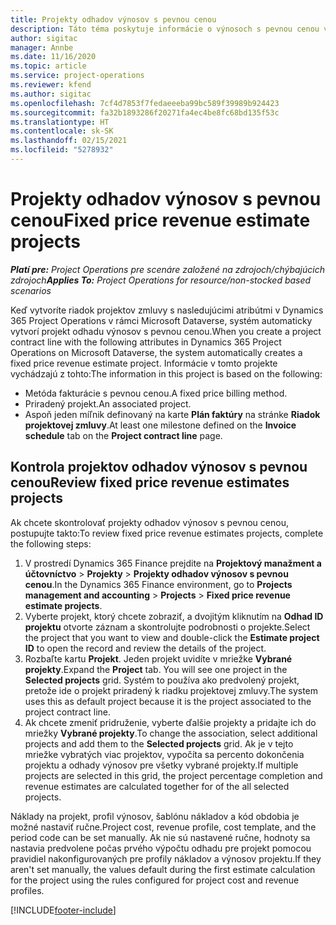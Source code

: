 ```yaml
---
title: Projekty odhadov výnosov s pevnou cenou
description: Táto téma poskytuje informácie o výnosoch s pevnou cenou v projektoch.
author: sigitac
manager: Annbe
ms.date: 11/16/2020
ms.topic: article
ms.service: project-operations
ms.reviewer: kfend
ms.author: sigitac
ms.openlocfilehash: 7cf4d7853f7fedaeeeba99bc589f39989b924423
ms.sourcegitcommit: fa32b1893286f20271fa4ec4be8fc68bd135f53c
ms.translationtype: HT
ms.contentlocale: sk-SK
ms.lasthandoff: 02/15/2021
ms.locfileid: "5278932"
---
```

# <a name="fixed-price-revenue-estimate-projects"></a><span data-ttu-id="38d83-103">Projekty odhadov výnosov s pevnou cenou</span><span class="sxs-lookup"><span data-stu-id="38d83-103">Fixed price revenue estimate projects</span></span> 

<span data-ttu-id="38d83-104">_**Platí pre:** Project Operations pre scenáre založené na zdrojoch/chýbajúcich zdrojoch_</span><span class="sxs-lookup"><span data-stu-id="38d83-104">_**Applies To:** Project Operations for resource/non-stocked based scenarios_</span></span>

<span data-ttu-id="38d83-105">Keď vytvoríte riadok projektov zmluvy s nasledujúcimi atribútmi v Dynamics 365 Project Operations v rámci Microsoft Dataverse, systém automaticky vytvorí projekt odhadu výnosov s pevnou cenou.</span><span class="sxs-lookup"><span data-stu-id="38d83-105">When you create a project contract line with the following attributes in Dynamics 365 Project Operations on Microsoft Dataverse, the system automatically creates a fixed price revenue estimate project.</span></span> <span data-ttu-id="38d83-106">Informácie v tomto projekte vychádzajú z tohto:</span><span class="sxs-lookup"><span data-stu-id="38d83-106">The information in this project is based on the following:</span></span>

  - <span data-ttu-id="38d83-107">Metóda fakturácie s pevnou cenou.</span><span class="sxs-lookup"><span data-stu-id="38d83-107">A fixed price billing method.</span></span>
  - <span data-ttu-id="38d83-108">Priradený projekt.</span><span class="sxs-lookup"><span data-stu-id="38d83-108">An associated project.</span></span>
  - <span data-ttu-id="38d83-109">Aspoň jeden míľnik definovaný na karte **Plán faktúry** na stránke **Riadok projektovej zmluvy**.</span><span class="sxs-lookup"><span data-stu-id="38d83-109">At least one milestone defined on the **Invoice schedule** tab on the **Project contract line** page.</span></span>

## <a name="review-fixed-price-revenue-estimates-projects"></a><span data-ttu-id="38d83-110">Kontrola projektov odhadov výnosov s pevnou cenou</span><span class="sxs-lookup"><span data-stu-id="38d83-110">Review fixed price revenue estimates projects</span></span>
<span data-ttu-id="38d83-111">Ak chcete skontrolovať projekty odhadov výnosov s pevnou cenou, postupujte takto:</span><span class="sxs-lookup"><span data-stu-id="38d83-111">To review fixed price revenue estimates projects, complete the following steps:</span></span>

1. <span data-ttu-id="38d83-112">V prostredí Dynamics 365 Finance prejdite na **Projektový manažment a účtovníctvo** > **Projekty** > **Projekty odhadov výnosov s pevnou cenou**.</span><span class="sxs-lookup"><span data-stu-id="38d83-112">In the Dynamics 365 Finance environment, go to **Projects management and accounting** > **Projects** > **Fixed price revenue estimate projects**.</span></span>
2. <span data-ttu-id="38d83-113">Vyberte projekt, ktorý chcete zobraziť, a dvojitým kliknutím na **Odhad ID projektu** otvorte záznam a skontrolujte podrobnosti o projekte.</span><span class="sxs-lookup"><span data-stu-id="38d83-113">Select the project that you want to view and double-click the **Estimate project ID** to open the record and review the details of the project.</span></span>
3. <span data-ttu-id="38d83-114">Rozbaľte kartu **Projekt**. Jeden projekt uvidíte v mriežke **Vybrané projekty**.</span><span class="sxs-lookup"><span data-stu-id="38d83-114">Expand the **Project** tab. You will see one project in the **Selected projects** grid.</span></span> <span data-ttu-id="38d83-115">Systém to používa ako predvolený projekt, pretože ide o projekt priradený k riadku projektovej zmluvy.</span><span class="sxs-lookup"><span data-stu-id="38d83-115">The system uses this as default project because it is the project associated to the project contract line.</span></span> 
4. <span data-ttu-id="38d83-116">Ak chcete zmeniť pridruženie, vyberte ďalšie projekty a pridajte ich do mriežky **Vybrané projekty**.</span><span class="sxs-lookup"><span data-stu-id="38d83-116">To change the association, select additional projects and add them to the **Selected projects** grid.</span></span> <span data-ttu-id="38d83-117">Ak je v tejto mriežke vybratých viac projektov, vypočíta sa percento dokončenia projektu a odhady výnosov pre všetky vybrané projekty.</span><span class="sxs-lookup"><span data-stu-id="38d83-117">If multiple projects are selected in this grid, the project percentage completion and revenue estimates are calculated together for of the all selected projects.</span></span>

  <span data-ttu-id="38d83-118">Náklady na projekt, profil výnosov, šablónu nákladov a kód obdobia je možné nastaviť ručne.</span><span class="sxs-lookup"><span data-stu-id="38d83-118">Project cost, revenue profile, cost template, and the period code can be set manually.</span></span> <span data-ttu-id="38d83-119">Ak nie sú nastavené ručne, hodnoty sa nastavia predvolene počas prvého výpočtu odhadu pre projekt pomocou pravidiel nakonfigurovaných pre profily nákladov a výnosov projektu.</span><span class="sxs-lookup"><span data-stu-id="38d83-119">If they aren't set manually, the values default during the first estimate calculation for the project using the rules configured for project cost and revenue profiles.</span></span>



[!INCLUDE[footer-include](../includes/footer-banner.md)]